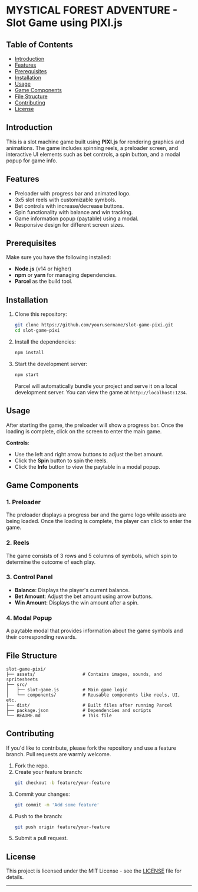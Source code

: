 
# MYSTICAL FOREST ADVENTURE - Slot Game using PIXI.js

## Table of Contents
- [Introduction](#introduction)
- [Features](#features)
- [Prerequisites](#prerequisites)
- [Installation](#installation)
- [Usage](#usage)
- [Game Components](#game-components)
- [File Structure](#file-structure)
- [Contributing](#contributing)
- [License](#license)

## Introduction
This is a slot machine game built using **PIXI.js** for rendering graphics and animations. The game includes spinning reels, a preloader screen, and interactive UI elements such as bet controls, a spin button, and a modal popup for game info.

## Features
- Preloader with progress bar and animated logo.
- 3x5 slot reels with customizable symbols.
- Bet controls with increase/decrease buttons.
- Spin functionality with balance and win tracking.
- Game information popup (paytable) using a modal.
- Responsive design for different screen sizes.

## Prerequisites
Make sure you have the following installed:
- **Node.js** (v14 or higher)
- **npm** or **yarn** for managing dependencies.
- **Parcel** as the build tool.

## Installation
1. Clone this repository:
   ```bash
   git clone https://github.com/yourusername/slot-game-pixi.git
   cd slot-game-pixi
   ```

2. Install the dependencies:
   ```bash
   npm install
   ```

3. Start the development server:
   ```bash
   npm start
   ```

   Parcel will automatically bundle your project and serve it on a local development server. You can view the game at `http://localhost:1234`.

## Usage
After starting the game, the preloader will show a progress bar. Once the loading is complete, click on the screen to enter the main game.

**Controls**:
- Use the left and right arrow buttons to adjust the bet amount.
- Click the **Spin** button to spin the reels.
- Click the **Info** button to view the paytable in a modal popup.

## Game Components
### 1. **Preloader**
   The preloader displays a progress bar and the game logo while assets are being loaded. Once the loading is complete, the player can click to enter the game.
   
### 2. **Reels**
   The game consists of 3 rows and 5 columns of symbols, which spin to determine the outcome of each play.

### 3. **Control Panel**
   - **Balance**: Displays the player's current balance.
   - **Bet Amount**: Adjust the bet amount using arrow buttons.
   - **Win Amount**: Displays the win amount after a spin.

### 4. **Modal Popup**
   A paytable modal that provides information about the game symbols and their corresponding rewards.

## File Structure
```
slot-game-pixi/
├── assets/                  # Contains images, sounds, and spritesheets
├── src/
│   ├── slot-game.js         # Main game logic
│   └── components/          # Reusable components like reels, UI, etc.
├── dist/                    # Built files after running Parcel
├── package.json             # Dependencies and scripts
└── README.md                # This file
```

## Contributing
If you'd like to contribute, please fork the repository and use a feature branch. Pull requests are warmly welcome.

1. Fork the repo.
2. Create your feature branch:
   ```bash
   git checkout -b feature/your-feature
   ```
3. Commit your changes:
   ```bash
   git commit -m 'Add some feature'
   ```
4. Push to the branch:
   ```bash
   git push origin feature/your-feature
   ```
5. Submit a pull request.

## License
This project is licensed under the MIT License - see the [LICENSE](LICENSE) file for details.

---
